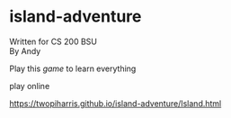 # island-adventure

Written for CS 200 BSU  
By Andy  

Play this *game* to learn everything

play online 

https://twopiharris.github.io/island-adventure/Island.html 
